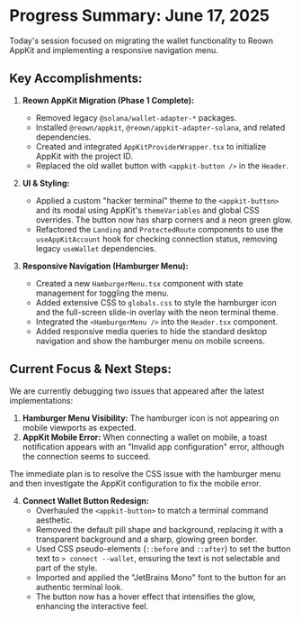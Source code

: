 # Progress Summary: June 17, 2025

Today's session focused on migrating the wallet functionality to Reown AppKit and implementing a responsive navigation menu.

## Key Accomplishments:

1.  **Reown AppKit Migration (Phase 1 Complete):**
    *   Removed legacy `@solana/wallet-adapter-*` packages.
    *   Installed `@reown/appkit`, `@reown/appkit-adapter-solana`, and related dependencies.
    *   Created and integrated `AppKitProviderWrapper.tsx` to initialize AppKit with the project ID.
    *   Replaced the old wallet button with `<appkit-button />` in the `Header`.

2.  **UI & Styling:**
    *   Applied a custom "hacker terminal" theme to the `<appkit-button>` and its modal using AppKit's `themeVariables` and global CSS overrides. The button now has sharp corners and a neon green glow.
    *   Refactored the `Landing` and `ProtectedRoute` components to use the `useAppKitAccount` hook for checking connection status, removing legacy `useWallet` dependencies.

3.  **Responsive Navigation (Hamburger Menu):**
    *   Created a new `HamburgerMenu.tsx` component with state management for toggling the menu.
    *   Added extensive CSS to `globals.css` to style the hamburger icon and the full-screen slide-in overlay with the neon terminal theme.
    *   Integrated the `<HamburgerMenu />` into the `Header.tsx` component.
    *   Added responsive media queries to hide the standard desktop navigation and show the hamburger menu on mobile screens.

## Current Focus & Next Steps:

We are currently debugging two issues that appeared after the latest implementations:

1.  **Hamburger Menu Visibility:** The hamburger icon is not appearing on mobile viewports as expected.
2.  **AppKit Mobile Error:** When connecting a wallet on mobile, a toast notification appears with an "Invalid app configuration" error, although the connection seems to succeed.

The immediate plan is to resolve the CSS issue with the hamburger menu and then investigate the AppKit configuration to fix the mobile error.

4.  **Connect Wallet Button Redesign:**
    *   Overhauled the `<appkit-button>` to match a terminal command aesthetic.
    *   Removed the default pill shape and background, replacing it with a transparent background and a sharp, glowing green border.
    *   Used CSS pseudo-elements (`::before` and `::after`) to set the button text to `> connect --wallet`, ensuring the text is not selectable and part of the style.
    *   Imported and applied the "JetBrains Mono" font to the button for an authentic terminal look.
    *   The button now has a hover effect that intensifies the glow, enhancing the interactive feel.
